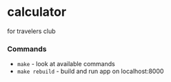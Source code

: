 # calculator
for travelers club

### Commands
- `make` - look at available commands
- `make rebuild` - build and run app on localhost:8000
